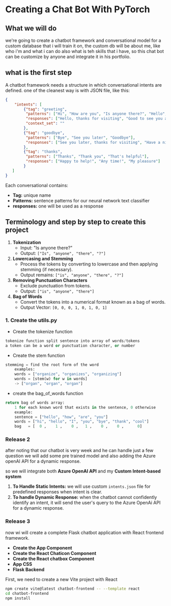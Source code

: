 # Creating a Chat Bot With PyTorch

## What we will do

we're going to create a chatbot framework and conversational model for a custom database that i will train it on, the custom db will be about me, like who i'm and what i can do also what is teh skills that i have, so this chat bot can be customize by anyone and integrate it in his portfolio.

## what is the first step

A chatbot framework needs a structure in which conversational intents are defined. one of the cleanest way is with JSON file, like this:

```JSON
{
    "intents": [
        {"tag": "greeting",
         "patterns": ["Hi", "How are you", "Is anyone there?", "Hello", "Good day"],
         "responses": ["Hello, thanks for visiting", "Good to see you again", "Hi there, how can I help?"],
         "context_set": ""
        },
        {"tag": "goodbye",
         "patterns": ["Bye", "See you later", "Goodbye"],
         "responses": ["See you later, thanks for visiting", "Have a nice day", "Bye! Come back again soon."]
        },
        {"tag": "thanks",
         "patterns": ["Thanks", "Thank you", "That's helpful"],
         "responses": ["Happy to help!", "Any time!", "My pleasure"]
        }
   ]
}
```

Each conversational contains:

- **Tag:** unique name
- **Patterns:** sentence patterns for our neural network text classifier
- **responses:** one will be used as a response

## Terminology and step by step to create this project

1. **Tokenization**
   - Input: "Is anyone there?"
   - Output: `["Is", "anyone", "there", "?"]`
2. **Lowercasing and Stemming**
   - Process the tokens by converting to lowercase and then applying stemming (if necessary).
   - Output remains: `["is", "anyone", "there", "?"]`
3. **Removing Punctuation Characters**
   - Exclude punctuation from tokens.
   - Output: `["is", "anyone", "there"]`
4. **Bag of Words**
   - Convert the tokens into a numerical format known as a bag of words.
   - Output Vector: `[0, 0, 0, 1, 0, 1, 0, 1]`

### 1. Create the utils.py

- Create the tokenize function

```python
tokenize function split sentence into array of words/tokens
a token can be a word or punctuation character, or number
```

- Create the stem function

```python
stemming = find the root form of the word
    examples:
    words = ["organize", "organizes", "organizing"]
    words = [stem(w) for w in words]
    -> ["organ", "organ", "organ"]
```

- create the bag_of_words function

```python
return bag of words array:
    1 for each known word that exists in the sentence, 0 otherwise
    example:
    sentence = ["hello", "how", "are", "you"]
    words = ["hi", "hello", "I", "you", "bye", "thank", "cool"]
    bag   = [  0 ,    1 ,    0 ,   1 ,    0 ,    0 ,      0]
```

### Release 2

after noting that our chatbot is very week and he can handle just a few question we will add some pre trained model and also adding the Azure openAI API for a dynamic response.

so we will integrate both **Azure OpenAI API** and my **Custom Intent-based system**

1. **To Handle Static Intents:** we will use custom `intents.json` file for predefined responses when intent is clear.
2. **To handle Dynamic Response:** when the chatbot cannot confidently identify an intent, it will send the user's query to the Azure OpenAi API for a dynamic response.

### Release 3

now wi will create a complete Flask chatbot application with React frontend framework.

- **Create the App Component**
- **Create the React Chaticon Component**
- **Create the React chatbox Component**
- **App CSS**
- **Flask Backend**

First, we need to create a new Vite project with React

```bash
npm create vite@latest chatbot-frontend -- --template react
cd chatbot-frontend
npm install
```

